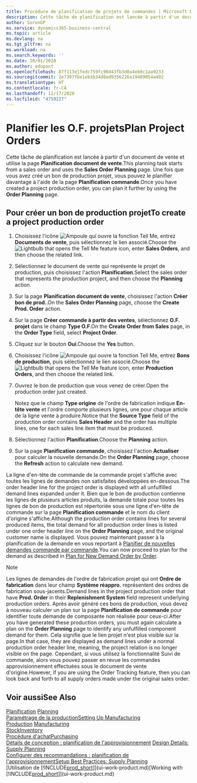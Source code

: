 ```yaml
---
title: Procédure de planification de projets de commandes | Microsoft Docs
description: Cette tâche de planification est lancée à partir d'un document de vente et utilise la page **Planification document de vente**. Une fois que vous avez créé un bon de production projet, vous pouvez le planifier davantage à l'aide de la page **Planification commande**.
author: SorenGP
ms.service: dynamics365-business-central
ms.topic: article
ms.devlang: na
ms.tgt_pltfrm: na
ms.workload: na
ms.search.keywords: ''
ms.date: 10/01/2020
ms.author: edupont
ms.openlocfilehash: 87f113e1fedc759fc90443fb3d0a4eb0c1aa9233
ms.sourcegitcommit: 2e7307fbe1eb3b34d0ad9356226a19409054a402
ms.translationtype: HT
ms.contentlocale: fr-CA
ms.lasthandoff: 12/17/2020
ms.locfileid: "4759227"
---
```

# <a name="plan-project-orders"></a><span data-ttu-id="2f01f-104">Planifier les O.F. projets</span><span class="sxs-lookup"><span data-stu-id="2f01f-104">Plan Project Orders</span></span>
<span data-ttu-id="2f01f-105">Cette tâche de planification est lancée à partir d'un document de vente et utilise la page **Planification document de vente**.</span><span class="sxs-lookup"><span data-stu-id="2f01f-105">This planning task starts from a sales order and uses the **Sales Order Planning** page.</span></span> <span data-ttu-id="2f01f-106">Une fois que vous avez créé un bon de production projet, vous pouvez le planifier davantage à l'aide de la page **Planification commande**.</span><span class="sxs-lookup"><span data-stu-id="2f01f-106">Once you have created a project production order, you can plan it further by using the **Order Planning** page.</span></span>  

## <a name="to-create-a-project-production-order"></a><span data-ttu-id="2f01f-107">Pour créer un bon de production projet</span><span class="sxs-lookup"><span data-stu-id="2f01f-107">To create a project production order</span></span>  

1.  <span data-ttu-id="2f01f-108">Choisissez l'icône ![Ampoule qui ouvre la fonction Tell Me](media/ui-search/search_small.png "Dites-moi ce que vous voulez faire"), entrez **Documents de vente**, puis sélectionnez le lien associé.</span><span class="sxs-lookup"><span data-stu-id="2f01f-108">Choose the ![Lightbulb that opens the Tell Me feature](media/ui-search/search_small.png "Tell me what you want to do") icon, enter **Sales Orders**, and then choose the related link.</span></span>  
2.  <span data-ttu-id="2f01f-109">Sélectionnez le document de vente qui représente le projet de production, puis choisissez l'action **Planification**.</span><span class="sxs-lookup"><span data-stu-id="2f01f-109">Select the sales order that represents the production project, and then choose the **Planning** action.</span></span>  
4.  <span data-ttu-id="2f01f-110">Sur la page **Planification document de vente**, choisissez l'action **Créer bon de prod.**.</span><span class="sxs-lookup"><span data-stu-id="2f01f-110">On the **Sales Order Planning** page, choose  the **Create Prod. Order** action.</span></span>  
5.  <span data-ttu-id="2f01f-111">Sur la page **Créer commande à partir des ventes**, sélectionnez **O.F. projet** dans le champ **Type O.F**.</span><span class="sxs-lookup"><span data-stu-id="2f01f-111">On the **Create Order from Sales** page, in the **Order Type** field, select **Project Order**.</span></span>  
6.  <span data-ttu-id="2f01f-112">Cliquez sur le bouton **Oui**.</span><span class="sxs-lookup"><span data-stu-id="2f01f-112">Choose the **Yes** button.</span></span>  
7.  <span data-ttu-id="2f01f-113">Choisissez l'icône ![Ampoule qui ouvre la fonction Tell Me](media/ui-search/search_small.png "Dites-moi ce que vous voulez faire"), entrez **Bons de production**, puis sélectionnez le lien associé.</span><span class="sxs-lookup"><span data-stu-id="2f01f-113">Choose the ![Lightbulb that opens the Tell Me feature](media/ui-search/search_small.png "Tell me what you want to do") icon, enter **Production Orders**, and then choose the related link.</span></span>
8. <span data-ttu-id="2f01f-114">Ouvrez le bon de production que vous venez de créer.</span><span class="sxs-lookup"><span data-stu-id="2f01f-114">Open the production order just created.</span></span>  

    <span data-ttu-id="2f01f-115">Notez que le champ **Type origine** de l'ordre de fabrication indique **En-tête vente** et l'ordre comporte plusieurs lignes, une pour chaque article de la ligne vente à produire.</span><span class="sxs-lookup"><span data-stu-id="2f01f-115">Notice that the **Source Type** field of the production order contains **Sales Header** and the order has multiple lines, one for each sales line item that must be produced.</span></span>  
9. <span data-ttu-id="2f01f-116">Sélectionnez l'action **Planification**.</span><span class="sxs-lookup"><span data-stu-id="2f01f-116">Choose the **Planning** action.</span></span>
10. <span data-ttu-id="2f01f-117">Sur la page **Planification commande**, choisissez l'action **Actualiser** pour calculer la nouvelle demande.</span><span class="sxs-lookup"><span data-stu-id="2f01f-117">On the **Order Planning** page, choose the **Refresh** action to calculate new demand.</span></span>  

<span data-ttu-id="2f01f-118">La ligne d'en-tête de commande de la commande projet s'affiche avec toutes les lignes de demandes non satisfaites développées en-dessous.</span><span class="sxs-lookup"><span data-stu-id="2f01f-118">The order header line for the project order is displayed with all unfulfilled demand lines expanded under it.</span></span> <span data-ttu-id="2f01f-119">Bien que le bon de production contienne les lignes de plusieurs articles produits, la demande totale pour toutes les lignes de bon de production est répertoriée sous une ligne d'en-tête de commande sur la page **Planification commande** et le nom du client d'origine s'affiche.</span><span class="sxs-lookup"><span data-stu-id="2f01f-119">Although the production order contains lines for several produced items, the total demand for all production order lines is listed under one order header line on the **Order Planning** page, and the original customer name is displayed.</span></span> <span data-ttu-id="2f01f-120">Vous pouvez maintenant passer à la planification de la demande en vous reportant à [Planifier de nouvelles demandes commande par commande](production-how-to-plan-for-new-demand.md).</span><span class="sxs-lookup"><span data-stu-id="2f01f-120">You can now proceed to plan for the demand as described in [Plan for New Demand Order by Order](production-how-to-plan-for-new-demand.md).</span></span>  

> [!NOTE]  
>  <span data-ttu-id="2f01f-121">Les lignes de demandes de l'ordre de fabrication projet qui ont **Ordre de fabrication** dans leur champ **Système réappro.** représentent des ordres de fabrication sous-jacents.</span><span class="sxs-lookup"><span data-stu-id="2f01f-121">Demand lines in the project production order that have **Prod. Order** in their **Replenishment System** field represent underlying production orders.</span></span> <span data-ttu-id="2f01f-122">Après avoir généré ces bons de production, vous devez à nouveau calculer un plan sur la page **Planification de commande** pour identifier toute demande de composante non réalisée pour ceux-ci.</span><span class="sxs-lookup"><span data-stu-id="2f01f-122">After you have generated these production orders, you must again calculate a plan on the **Order Planning** page to identify any unfulfilled component demand for them.</span></span> <span data-ttu-id="2f01f-123">Cela signifie que le lien projet n'est plus visible sur la page.</span><span class="sxs-lookup"><span data-stu-id="2f01f-123">In that case, they are displayed as demand lines under a normal production order header line, meaning, the project relation is no longer visible on the page.</span></span> <span data-ttu-id="2f01f-124">Cependant, si vous utilisez la fonctionnalité Suivi de commande, alors vous pouvez passer en revue les commandes approvisionnement effectuées sous le document de vente d'origine.</span><span class="sxs-lookup"><span data-stu-id="2f01f-124">However, if you are using the Order Tracking feature, then you can look back and forth to all supply orders made under the original sales order.</span></span>  

## <a name="see-also"></a><span data-ttu-id="2f01f-125">Voir aussi</span><span class="sxs-lookup"><span data-stu-id="2f01f-125">See Also</span></span>
<span data-ttu-id="2f01f-126">[Planification](production-planning.md) </span><span class="sxs-lookup"><span data-stu-id="2f01f-126">[Planning](production-planning.md) </span></span>  
[<span data-ttu-id="2f01f-127">Paramétrage de la production</span><span class="sxs-lookup"><span data-stu-id="2f01f-127">Setting Up Manufacturing</span></span>](production-configure-production-processes.md)  
<span data-ttu-id="2f01f-128">[Production](production-manage-manufacturing.md)  </span><span class="sxs-lookup"><span data-stu-id="2f01f-128">[Manufacturing](production-manage-manufacturing.md)  </span></span>  
[<span data-ttu-id="2f01f-129">Stock</span><span class="sxs-lookup"><span data-stu-id="2f01f-129">Inventory</span></span>](inventory-manage-inventory.md)  
[<span data-ttu-id="2f01f-130">Procédure d'achat</span><span class="sxs-lookup"><span data-stu-id="2f01f-130">Purchasing</span></span>](purchasing-manage-purchasing.md)  
<span data-ttu-id="2f01f-131">[Détails de conception : planification de l'approvisionnement](design-details-supply-planning.md) </span><span class="sxs-lookup"><span data-stu-id="2f01f-131">[Design Details: Supply Planning](design-details-supply-planning.md) </span></span>  
[<span data-ttu-id="2f01f-132">Configurer des recommandations : planification de l'approvisionnement</span><span class="sxs-lookup"><span data-stu-id="2f01f-132">Setup Best Practices: Supply Planning</span></span>](setup-best-practices-supply-planning.md)  
<span data-ttu-id="2f01f-133">[Utilisation de [!INCLUDE[prod_short](includes/prod_short.md)]](ui-work-product.md)</span><span class="sxs-lookup"><span data-stu-id="2f01f-133">[Working with [!INCLUDE[prod_short](includes/prod_short.md)]](ui-work-product.md)</span></span>
